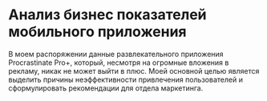 # Анализ бизнес показателей мобильного приложения

В моем распоряжении данные развлекательного приложения Procrastinate Pro+, который, несмотря на огромные вложения в рекламу, никак не может выйти в плюс. Моей основной целью является выделить причины неэффективности привлечения пользователей и сформулировать рекомендации для отдела маркетинга.
